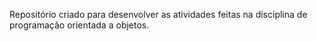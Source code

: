 Repositório criado para desenvolver as atividades feitas na disciplina de programação orientada a objetos.
